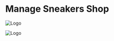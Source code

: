 
# Manage Sneakers Shop





![Logo](https://mardi.io/cloud/snkr2.jpg)

![Logo](https://mardi.io/cloud/login1.jpg)



